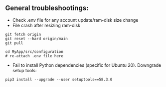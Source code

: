 
## General troubleshootings:
- Check .env file for any account update/ram-disk size change
- File crash after resizing ram-disk
```shell 
git fetch origin
git reset --hard origin/main
git pull
``` 

```shell 
cd MyApp/src/configuration
# re-attach .env file here
``` 
- Fail to install Python dependencies (specific for Ubuntu 20). Downgrade setup tools:
```shell 
pip3 install --upgrade --user setuptools==58.3.0
``` 
